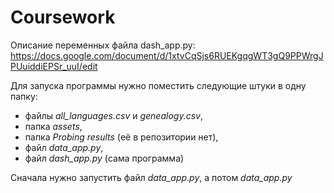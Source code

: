 # Coursework

Описание переменных файла dash_app.py: https://docs.google.com/document/d/1xtvCqSjs6RUEKgqgWT3gQ9PPWrgJPUuiddiEPSr_uuI/edit

Для запуска программы нужно поместить следующие штуки в одну папку:
- файлы *all_languages.csv* и *genealogy.csv*,
- папка *assets*,
- папка *Probing results* (её в репозитории нет),
- файл *data_app.py*,
- файл *dash_app.py* (сама программа)

Сначала нужно запустить файл *data_app.py*, а потом *data_app.py*
